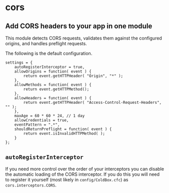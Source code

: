 # cors

## Add CORS headers to your app in one module

This module detects CORS requests, validates them against the configured origins,
and handles preflight requests.

The following is the default configuration.

```
settings = {
    autoRegisterInterceptor = true,
    allowOrigins = function( event ) {
        return event.getHTTPHeader( "Origin", "*" );
    },
    allowMethods = function( event ) {
        return event.getHTTPMethod();
    },
    allowHeaders = function( event ) {
        return event.getHTTPHeader( "Access-Control-Request-Headers", "" );
    },
    maxAge = 60 * 60 * 24, // 1 day
    allowCredentials = true,
    eventPattern = ".*",
    shouldReturnPreflight = function( event ) {
        return event.isInvalidHTTPMethod( );
    }
};
```

## `autoRegisterInterceptor`

If you need more control over the order of your interceptors you can
disable the automatic loading of the CORS interceptor.  If you do this
you will need to register it yourself (most likely in `config/ColdBox.cfc`)
as `cors.interceptors.CORS`.
